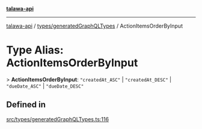[**talawa-api**](../../../README.md)

***

[talawa-api](../../../modules.md) / [types/generatedGraphQLTypes](../README.md) / ActionItemsOrderByInput

# Type Alias: ActionItemsOrderByInput

\> **ActionItemsOrderByInput**: `"createdAt_ASC"` \| `"createdAt_DESC"` \| `"dueDate_ASC"` \| `"dueDate_DESC"`

## Defined in

[src/types/generatedGraphQLTypes.ts:116](https://github.com/PalisadoesFoundation/talawa-api/blob/832d310bae30bd8cb45fb1b44f62dd776dccc52f/src/types/generatedGraphQLTypes.ts#L116)
